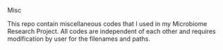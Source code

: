 Misc

This repo contain miscellaneous codes that I used in my Microbiome Research Project. All codes are independent of each other and requires modification by user for the filenames and paths.




